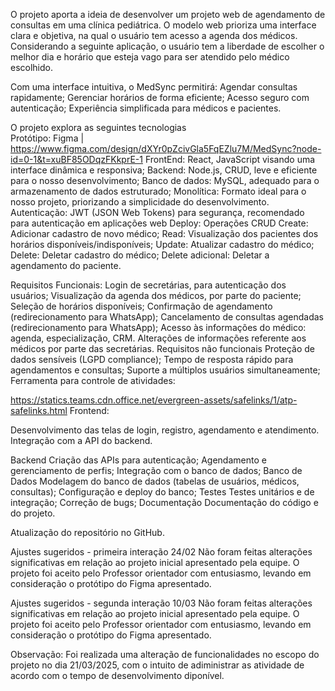 O projeto aporta a ideia de desenvolver um projeto web de agendamento de consultas em uma clínica pediátrica. 
O modelo web prioriza uma interface clara e objetiva, na qual o usuário tem acesso a agenda dos médicos. 
Considerando a seguinte aplicação, o usuário tem a liberdade de escolher o melhor dia e horário que esteja vago para ser atendido pelo médico escolhido.

Com uma interface intuitiva, o MedSync permitirá:
  Agendar consultas rapidamente; 
  Gerenciar horários de forma eficiente; 
  Acesso seguro com autenticação; 
  Experiência simplificada para médicos e pacientes. 
  
O projeto explora as seguintes tecnologias  
Protótipo: Figma | https://www.figma.com/design/dXYr0pZcivGla5FqEZlu7M/MedSync?node-id=0-1&t=xuBF85ODqzFKkprE-1 
FrontEnd: React, JavaScript visando uma interface dinâmica e responsiva; 
Backend: Node.js, 
CRUD, leve e eficiente para o nosso desenvolvimento; 
Banco de dados: MySQL, adequado para o armazenamento de dados estruturado; 
Monolítica: Formato ideal para o nosso projeto, priorizando a simplicidade do desenvolvimento. 
Autenticação: JWT (JSON Web Tokens) para segurança, recomendado para autenticação em aplicações web 
Deploy: Operações CRUD
    Create: Adicionar cadastro de novo médico; 
    Read: Visualização dos pacientes dos horários disponíveis/indisponíveis; 
    Update: Atualizar cadastro do médico; Delete: Deletar cadastro do médico; 
    Delete adicional: Deletar a agendamento do paciente. 
    
Requisitos Funcionais:
  Login de secretárias, para autenticação dos usuários; 
  Visualização da agenda dos médicos, por parte do paciente; Seleção de horários disponíveis; 
  Confirmação de agendamento (redirecionamento para WhatsApp); Cancelamento de consultas agendadas (redirecionamento para WhatsApp); 
  Acesso às informações do médico: agenda, especialização, CRM. Alterações de informações referente aos médicos por parte das secretárias. Requisitos não funcionais
  Proteção de dados sensíveis (LGPD compliance); 
  Tempo de resposta rápido para agendamentos e consultas; 
  Suporte a múltiplos usuários simultaneamente; 
  Ferramenta para controle de atividades:

https://statics.teams.cdn.office.net/evergreen-assets/safelinks/1/atp-safelinks.html Frontend:

Desenvolvimento das telas de login, registro, agendamento e atendimento. Integração com a API do backend. 

Backend
  Criação das APIs para autenticação;
  Agendamento e gerenciamento de perfis;
  Integração com o banco de dados;
Banco de Dados
  Modelagem do banco de dados (tabelas de usuários, médicos, consultas);
  Configuração e deploy do banco;
Testes
  Testes unitários e de integração;
  Correção de bugs;
Documentação
  Documentação do código e do projeto.

Atualização do repositório no GitHub.

Ajustes sugeridos - primeira interação 24/02 
Não foram feitas alterações significativas em relação ao projeto inicial apresentado pela equipe. 
O projeto foi aceito pelo Professor orientador com entusiasmo, levando em consideração o protótipo do Figma apresentado.

Ajustes sugeridos - segunda interação 10/03 
Não foram feitas alterações significativas em relação ao projeto inicial apresentado pela equipe. 
O projeto foi aceito pelo Professor orientador com entusiasmo, levando em consideração o protótipo do Figma apresentado.

Observação: Foi realizada uma alteração de funcionalidades no escopo do projeto no dia 21/03/2025, 
com o intuito de adiministrar as atividade de acordo com o tempo de desenvolvimento diponível.
